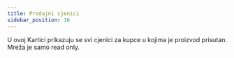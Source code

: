 ```yaml
---
title: Prodajni cjenici
sidebar_position: 16
---
```


U ovoj Kartici prikazuju se svi cjenici za kupce u kojima je proizvod prisutan. Mreža je samo read only. 